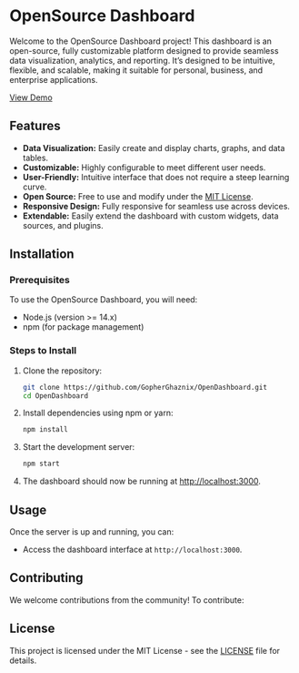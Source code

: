 # OpenSource Dashboard

Welcome to the OpenSource Dashboard project! This dashboard is an open-source, fully customizable platform designed to provide seamless data visualization, analytics, and reporting. It’s designed to be intuitive, flexible, and scalable, making it suitable for personal, business, and enterprise applications.

[View Demo](https://opendashboard.ghaznix.com/)

## Features

- **Data Visualization:** Easily create and display charts, graphs, and data tables.
- **Customizable:** Highly configurable to meet different user needs.
- **User-Friendly:** Intuitive interface that does not require a steep learning curve.
- **Open Source:** Free to use and modify under the [MIT License](LICENSE).
- **Responsive Design:** Fully responsive for seamless use across devices.
- **Extendable:** Easily extend the dashboard with custom widgets, data sources, and plugins.
  
## Installation

### Prerequisites

To use the OpenSource Dashboard, you will need:

- Node.js (version >= 14.x)
- npm (for package management)

### Steps to Install

1. Clone the repository:

   ```bash
   git clone https://github.com/GopherGhaznix/OpenDashboard.git
   cd OpenDashboard
   ```

2. Install dependencies using npm or yarn:

   ```bash
   npm install
   ```

3. Start the development server:

   ```bash
   npm start
   ```

4. The dashboard should now be running at [http://localhost:3000](http://localhost:3000).

## Usage

Once the server is up and running, you can:

- Access the dashboard interface at `http://localhost:3000`.

## Contributing

We welcome contributions from the community! To contribute:

## License

This project is licensed under the MIT License - see the [LICENSE](LICENSE) file for details.
